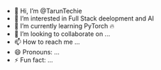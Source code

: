 - 👋 Hi, I’m @TarunTechie
- 👀 I’m interested in Full Stack deelopment and AI
- 🌱 I’m currently learning PyTorch 🔥
- 💞️ I’m looking to collaborate on ...
- 📫 How to reach me ...
- 😄 Pronouns: ...
- ⚡ Fun fact: ...

<!---
TarunTechie/TarunTechie is a ✨ special ✨ repository because its `README.md` (this file) appears on your GitHub profile.
You can click the Preview link to take a look at your changes.
--->
